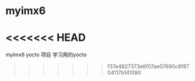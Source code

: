 # myimx6
<<<<<<< HEAD
=======
myimx6 yocto 项目
学习用的yocto
>>>>>>> f37e4827373e6f07ae07690c8f8704117b141090
